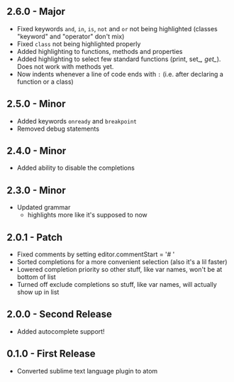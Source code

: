 ## 2.6.0 - Major
* Fixed keywords `and`, `in`, `is`, `not` and `or` not being highlighted (classes "keyword" and "operator" don't mix)
* Fixed `class` not being highlighted properly
* Added highlighting to functions, methods and properties
* Added highlighting to select few standard functions (print, set_*, get_*). Does not work with methods yet.
* Now indents whenever a line of code ends with `:` (i.e. after declaring a function or a class)

## 2.5.0 - Minor
* Added keywords `onready` and `breakpoint`
* Removed debug statements

## 2.4.0 - Minor
* Added ability to disable the completions

## 2.3.0 - Minor
* Updated grammar
    * highlights more like it's supposed to now

## 2.0.1 - Patch
* Fixed comments by setting editor.commentStart = '# '
* Sorted completions for a more convenient selection (also it's a lil faster)
* Lowered completion priority so other stuff, like var names, won't be at bottom of list
* Turned off exclude completions so stuff, like var names, will actually show up in list

## 2.0.0 - Second Release
* Added autocomplete support!

## 0.1.0 - First Release
* Converted sublime text language plugin to atom
